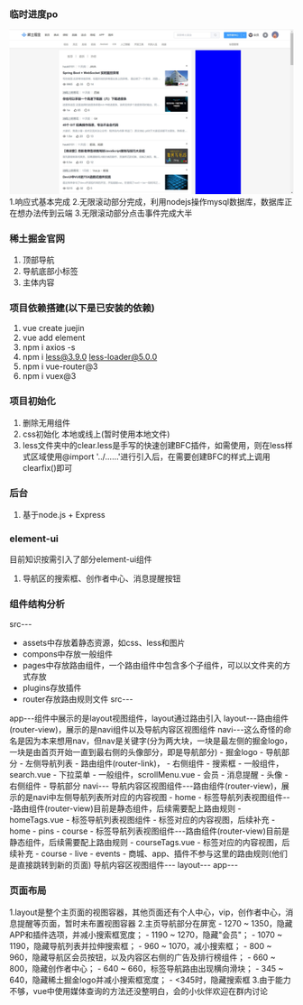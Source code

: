 ### 临时进度po

![image](./public/8.22.jpg) 
1.响应式基本完成
2.无限滚动部分完成，利用nodejs操作mysql数据库，数据库正在想办法传到云端
3.无限滚动部分点击事件完成大半

### 稀土掘金官网
1. 顶部导航
2. 导航底部小标签
3. 主体内容

### 项目依赖搭建(以下是已安装的依赖)
1. vue create juejin
2. vue add element
3. npm i axios -s
4. npm i less@3.9.0 less-loader@5.0.0
3. npm i vue-router@3
5. npm i vuex@3

### 项目初始化
1. 删除无用组件
2. css初始化 本地或线上(暂时使用本地文件)
3. less文件夹中的clear.less是手写的快速创建BFC插件，如需使用，则在less样式区域使用@import '../......'进行引入后，在需要创建BFC的样式上调用clearfix()即可

### 后台
1. 基于node.js + Express

### element-ui
目前知识按需引入了部分element-ui组件
1. 导航区的搜索框、创作者中心、消息提醒按钮

### 组件结构分析
src---
- assets中存放着静态资源，如css、less和图片
- compons中存放一般组件
- pages中存放路由组件，一个路由组件中包含多个子组件，可以以文件夹的方式存放
- plugins存放插件
- router存放路由规则文件
src---

app---组件中展示的是layout视图组件，layout通过路由引入
	layout---路由组件(router-view)，展示的是navi组件以及导航内容区视图组件
		navi---这么奇怪的命名是因为本来想用nav，但nav是关键字(分为两大块，一块是最左侧的掘金logo，一块是由首页开始一直到最右侧的头像部分，即是导航部分)
			- 掘金logo
			- 导航部分
				- 左侧导航列表 - 路由组件(router-link)，
				- 右侧组件
					- 搜索框 - 一般组件，search.vue
					- 下拉菜单 - 一般组件，scrollMenu.vue
					- 会员
					- 消息提醒
					- 头像
				- 右侧组件
			- 导航部分
		navi---
		导航内容区视图组件---路由组件(router-view)，展示的是navi中左侧导航列表所对应的内容视图
		- home
			- 标签导航列表视图组件---路由组件(router-view)目前是静态组件，后续需要配上路由规则
				- homeTags.vue
			- 标签导航列表视图组件
			- 标签对应的内容视图，后续补充
		- home
		- pins
		- course
			- 标签导航列表视图组件---路由组件(router-view)目前是静态组件，后续需要配上路由规则
    			- courseTags.vue 
			- 标签对应的内容视图，后续补充
		- course
		- live
		- events
		- 商城、app、插件不参与这里的路由规则(他们是直接跳转到新的页面)
		导航内容区视图组件---
	layout---
app---

### 页面布局
1.layout是整个主页面的视图容器，其他页面还有个人中心，vip，创作者中心，消息提醒等页面，暂时未布置视图容器
2.主页导航部分在屏宽
	- 1270 ~ 1350，隐藏APP和插件选项，并减小搜索框宽度；
	- 1190 ~ 1270，隐藏"会员"；
	- 1070 ~ 1190，隐藏导航列表并拉伸搜索框；
	- 960 ~ 1070，减小搜索框；
	- 800 ~ 960，隐藏导航区会员按钮，以及内容区右侧的广告及排行榜组件；
	- 660 ~ 800，隐藏创作者中心；
	- 640 ~ 660，标签导航路由出现横向滑块；
	- 345 ~ 640，隐藏稀土掘金logo并减小搜索框宽度；
	- <345时，隐藏搜索框
3.由于能力不够，vue中使用媒体查询的方法还没整明白，会的小伙伴欢迎在群内讨论

